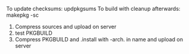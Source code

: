 To update checksums:
updpkgsums
To build with cleanup afterwards: 
makepkg -sc

1. Compress sources and upload on server
2. test PKGBUILD
3. Compress PKGBUILD and .install with -arch. in name and upload on server 
